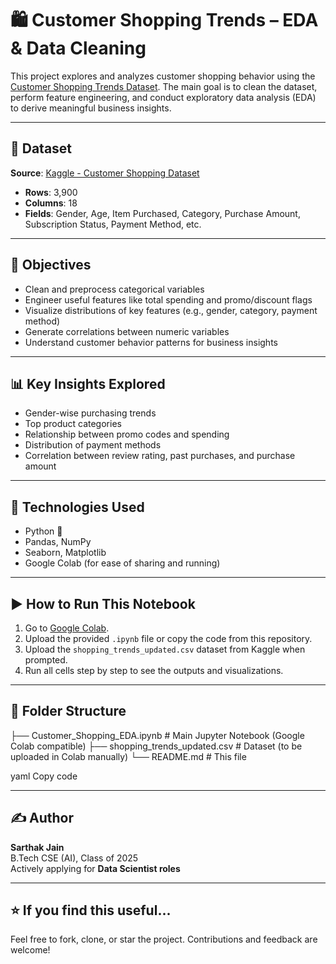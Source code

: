 # 🛍️ Customer Shopping Trends – EDA & Data Cleaning

This project explores and analyzes customer shopping behavior using the [Customer Shopping Trends Dataset](https://www.kaggle.com/datasets/imakash3011/customer-shopping-dataset). The main goal is to clean the dataset, perform feature engineering, and conduct exploratory data analysis (EDA) to derive meaningful business insights.

---

## 📂 Dataset

**Source**: [Kaggle - Customer Shopping Dataset](https://www.kaggle.com/datasets/imakash3011/customer-shopping-dataset)

- **Rows**: 3,900
- **Columns**: 18
- **Fields**: Gender, Age, Item Purchased, Category, Purchase Amount, Subscription Status, Payment Method, etc.

---

## 🧠 Objectives

- Clean and preprocess categorical variables
- Engineer useful features like total spending and promo/discount flags
- Visualize distributions of key features (e.g., gender, category, payment method)
- Generate correlations between numeric variables
- Understand customer behavior patterns for business insights

---

## 📊 Key Insights Explored

- Gender-wise purchasing trends
- Top product categories
- Relationship between promo codes and spending
- Distribution of payment methods
- Correlation between review rating, past purchases, and purchase amount

---

## 🔧 Technologies Used

- Python 🐍
- Pandas, NumPy
- Seaborn, Matplotlib
- Google Colab (for ease of sharing and running)

---

## ▶️ How to Run This Notebook

1. Go to [Google Colab](https://colab.research.google.com/).
2. Upload the provided `.ipynb` file or copy the code from this repository.
3. Upload the `shopping_trends_updated.csv` dataset from Kaggle when prompted.
4. Run all cells step by step to see the outputs and visualizations.

---

## 📌 Folder Structure

├── Customer_Shopping_EDA.ipynb # Main Jupyter Notebook (Google Colab compatible)
├── shopping_trends_updated.csv # Dataset (to be uploaded in Colab manually)
└── README.md # This file

yaml
Copy code

---

## ✍️ Author

**Sarthak Jain**  
B.Tech CSE (AI), Class of 2025  
Actively applying for **Data Scientist roles**

---

## ⭐️ If you find this useful...

Feel free to fork, clone, or star the project. Contributions and feedback are welcome!